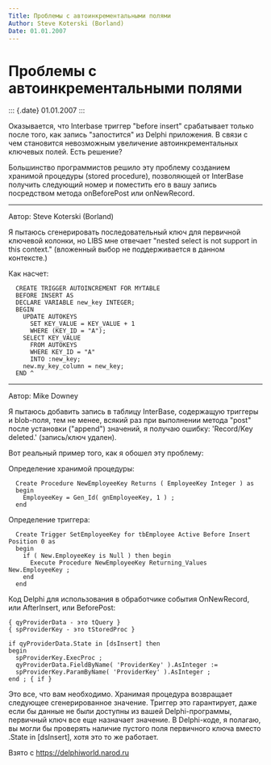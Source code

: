 ```yaml
---
Title: Проблемы с автоинкрементальными полями
Author: Steve Koterski (Borland)
Date: 01.01.2007
---
```



Проблемы с автоинкрементальными полями
======================================

::: {.date}
01.01.2007
:::

Оказывается, что Interbase триггер "before insert" срабатывает только
после того, как запись "запостится" из Delphi приложения. В связи с
чем становится невозможным увеличение автоинкрементальных ключевых
полей. Есть решение?

Большинство программистов решило эту проблему созданием хранимой
процедуры (stored procedure), позволяющей от InterBase получить
следующий номер и поместить его в вашу запись посредством метода
onBeforePost или onNewRecord.

------------------------------------------------------------------------

Автор: Steve Koterski (Borland)

Я пытаюсь сгенерировать последовательный ключ для первичной ключевой
колонки, но LIBS мне отвечает "nested select is not support in this
context." (вложенный выбор не поддерживается в данном контексте.)

Как насчет:

      CREATE TRIGGER AUTOINCREMENT FOR MYTABLE
      BEFORE INSERT AS
      DECLARE VARIABLE new_key INTEGER;
      BEGIN
        UPDATE AUTOKEYS
          SET KEY_VALUE = KEY_VALUE + 1
          WHERE (KEY_ID = "A");
        SELECT KEY_VALUE
          FROM AUTOKEYS
          WHERE KEY_ID = "A"
          INTO :new_key;
        new.my_key_column = new_key;
      END ^

------------------------------------------------------------------------

Автор: Mike Downey

Я пытаюсь добавить запись в таблицу InterBase, содержащую триггеры и
blob-поля, тем не менее, всякий раз при выполнении метода "post" после
установки ("append") значений, я получаю ошибку: \'Record/Key
deleted.\' (запись/ключ удален).

Вот реальный пример того, как я обошел эту проблему:

Определение хранимой процедуры:

      Create Procedure NewEmployeeKey Returns ( EmployeeKey Integer ) as
      begin
        EmployeeKey = Gen_Id( gnEmployeeKey, 1 ) ;
      end

Определение триггера:

      Create Trigger SetEmployeeKey for tbEmployee Active Before Insert Position 0 as
      begin
        if ( New.EmployeeKey is Null ) then begin
          Execute Procedure NewEmployeeKey Returning_Values New.EmployeeKey ;
        end
      end

Код Delphi для использования в обработчике события OnNewRecord, или
AfterInsert, или BeforePost:

    { qyProviderData - это tQuery }
    { spProviderKey - это tStoredProc }
     
    if qyProviderData.State in [dsInsert] then
    begin
      spProviderKey.ExecProc ;
      qyProviderData.FieldByName( 'ProviderKey' ).AsInteger :=
      spProviderKey.ParamByName( 'ProviderKey' ).AsInteger ;
    end ; { if }

Это все, что вам необходимо. Хранимая процедура возвращает следующее
сгенерированное значение. Триггер это гарантирует, даже если бы данные
не были доступны из вашей Delphi-программы, первичный ключ все еще
назначает значение. В Delphi-коде, я полагаю, вы могли бы проверять
наличие пустого поля первичного ключа вместо .State in [dsInsert],
хотя это то же работает.

Взято с <https://delphiworld.narod.ru>
